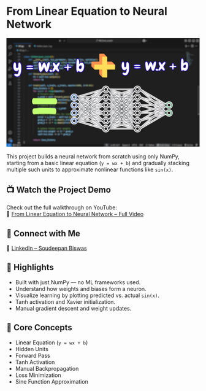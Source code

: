 # From Linear Equation to Neural Network

<p align="center">
  <img src="media/thumbnail.png" alt="Project Thumbnail" width="700"/>
</p>

This project builds a neural network from scratch using only NumPy, starting from a basic linear equation (`y = wx + b`) and gradually stacking multiple such units to approximate nonlinear functions like `sin(x)`.

## 📺 Watch the Project Demo

Check out the full walkthrough on YouTube:  
🔗 [From Linear Equation to Neural Network – Full Video](https://youtu.be/0iT1pXd9c9o)

## 📇 Connect with Me

🔗 [LinkedIn – Soudeepan Biswas](https://www.linkedin.com/in/soudeepanbiswas/)

## 📌 Highlights

- Built with just NumPy — no ML frameworks used.
- Understand how weights and biases form a neuron.
- Visualize learning by plotting predicted vs. actual `sin(x)`.
- Tanh activation and Xavier initialization.
- Manual gradient descent and weight updates.

## 🧠 Core Concepts

- Linear Equation (`y = wx + b`)
- Hidden Units
- Forward Pass
- Tanh Activation
- Manual Backpropagation
- Loss Minimization
- Sine Function Approximation


